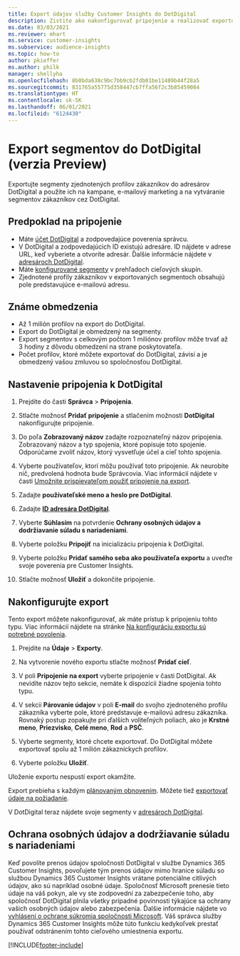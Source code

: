 ```yaml
---
title: Export údajov služby Customer Insights do DotDigital
description: Zistite ako nakonfigurovať pripojenie a realizovať exportovanie do DotDigital.
ms.date: 03/03/2021
ms.reviewer: mhart
ms.service: customer-insights
ms.subservice: audience-insights
ms.topic: how-to
author: pkieffer
ms.author: philk
manager: shellyha
ms.openlocfilehash: 8b0bda638c9bc7bb9cb2fdb01be11489b44f28a5
ms.sourcegitcommit: 831765a55775d358447cb7ffa56f2c3b85459084
ms.translationtype: HT
ms.contentlocale: sk-SK
ms.lasthandoff: 06/01/2021
ms.locfileid: "6124430"
---
```

# <a name="export-segments-to-dotdigital-preview"></a>Export segmentov do DotDigital (verzia Preview)

Exportujte segmenty zjednotených profilov zákazníkov do adresárov DotDigital a použite ich na kampane, e-mailový marketing a na vytváranie segmentov zákazníkov cez DotDigital. 

## <a name="prerequisites-for-a-connection"></a>Predpoklad na pripojenie

-   Máte [účet DotDigital](https://dotdigital.com/) a zodpovedajúce poverenia správcu.
-   V DotDigital a zodpovedajúcich ID existujú adresáre. ID nájdete v adrese URL, keď vyberiete a otvoríte adresár. Ďalšie informácie nájdete v [adresároch DotDigital](https://support.dotdigital.com/hc/articles/212211968-Creating-an-address-book).
-   Máte [konfigurované segmenty](segments.md) v prehľadoch cieľových skupín.
-   Zjednotené profily zákazníkov v exportovaných segmentoch obsahujú pole predstavujúce e-mailovú adresu.

## <a name="known-limitations"></a>Známe obmedzenia

- Až 1 milión profilov na export do DotDigital.
- Export do DotDigital je obmedzený na segmenty.
- Export segmentov s celkovým počtom 1 miliónov profilov môže trvať až 3 hodiny z dôvodu obmedzení na strane poskytovateľa. 
- Počet profilov, ktoré môžete exportovať do DotDigital, závisí a je obmedzený vašou zmluvou so spoločnosťou DotDigital.

## <a name="set-up-connection-to-dotdigital"></a>Nastavenie pripojenia k DotDigital

1. Prejdite do časti **Správca** > **Pripojenia**.

1. Stlačte možnosť **Pridať pripojenie** a stlačením možnosti **DotDigital** nakonfigurujte pripojenie.

1. Do poľa **Zobrazovaný názov** zadajte rozpoznateľný názov pripojenia. Zobrazovaný názov a typ spojenia, ktoré popisuje toto spojenie. Odporúčame zvoliť názov, ktorý vysvetľuje účel a cieľ tohto spojenia.

1. Vyberte používateľov, ktorí môžu používať toto pripojenie. Ak neurobíte nič, predvolená hodnota bude Správcovia. Viac informácií nájdete v časti [Umožnite prispievateľom použiť pripojenie na export](connections.md#allow-contributors-to-use-a-connection-for-exports).

1. Zadajte **používateľské meno a heslo pre DotDigital**.

1. Zadajte **[ID adresára DotDigital](https://support.dotdigital.com/hc/articles/212211968-Creating-an-address-book)**.

1. Vyberte **Súhlasím** na potvrdenie **Ochrany osobných údajov a dodržiavanie súladu s nariadeniami**.

1. Vyberte položku **Pripojiť** na inicializáciu pripojenia k DotDigital.

1. Vyberte položku **Pridať samého seba ako používateľa exportu** a uveďte svoje poverenia pre Customer Insights.

1. Stlačte možnosť **Uložiť** a dokončite pripojenie. 

## <a name="configure-an-export"></a>Nakonfigurujte export

Tento export môžete nakonfigurovať, ak máte prístup k pripojeniu tohto typu. Viac informácií nájdete na stránke [Na konfiguráciu exportu sú potrebné povolenia](export-destinations.md#set-up-a-new-export).

1. Prejdite na **Údaje** > **Exporty**.

1. Na vytvorenie nového exportu stlačte možnosť **Pridať cieľ**.

1. V poli **Pripojenie na export** vyberte pripojenie v časti DotDigital. Ak nevidíte názov tejto sekcie, nemáte k dispozícii žiadne spojenia tohto typu.


1. V sekcii **Párovanie údajov** v poli **E-mail** do svojho zjednoteného profilu zákazníka vyberte pole, ktoré predstavuje e-mailovú adresu zákazníka. Rovnaký postup zopakujte pri ďalších voliteľných poliach, ako je **Krstné meno**, **Priezvisko**, **Celé meno**, **Rod** a **PSČ**.

1. Vyberte segmenty, ktoré chcete exportovať. Do DotDigital môžete exportovať spolu až 1 milión zákazníckych profilov.

1. Vyberte položku **Uložiť**.

Uloženie exportu nespustí export okamžite.

Export prebieha s každým [plánovaným obnovením](system.md#schedule-tab). Môžete tiež [exportovať údaje na požiadanie](export-destinations.md#run-exports-on-demand). 
 
V DotDigital teraz nájdete svoje segmenty v [adresároch DotDigital](https://support.dotdigital.com/hc/articles/212211968-Creating-an-address-book).


## <a name="data-privacy-and-compliance"></a>Ochrana osobných údajov a dodržiavanie súladu s nariadeniami

Keď povolíte prenos údajov spoločnosti DotDigital v službe Dynamics 365 Customer Insights, povoľujete tým prenos údajov mimo hranice súladu so službou Dynamics 365 Customer Insights vrátane potenciálne citlivých údajov, ako sú napríklad osobné údaje. Spoločnosť Microsoft prenesie tieto údaje na váš pokyn, ale vy ste zodpovední za zabezpečenie toho, aby spoločnosť DotDigital plnila všetky prípadné povinnosti týkajúce sa ochrany vašich osobných údajov alebo zabezpečenia. Ďalšie informácie nájdete vo [vyhlásení o ochrane súkromia spoločnosti Microsoft](https://go.microsoft.com/fwlink/?linkid=396732).
Váš správca služby Dynamics 365 Customer Insights môže túto funkciu kedykoľvek prestať používať odstránením tohto cieľového umiestnenia exportu.


[!INCLUDE[footer-include](../includes/footer-banner.md)]
